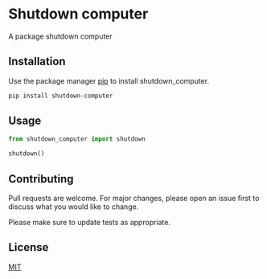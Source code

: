 # Shutdown computer

A package shutdown computer

## Installation

Use the package manager [pip](https://pip.pypa.io/en/stable/) to install shutdown_computer.

```bash
pip install shutdown-computer
```

## Usage

```python
from shutdown_computer import shutdown

shutdown()
```

## Contributing

Pull requests are welcome. For major changes, please open an issue first
to discuss what you would like to change.

Please make sure to update tests as appropriate.

## License

[MIT](https://choosealicense.com/licenses/mit/)